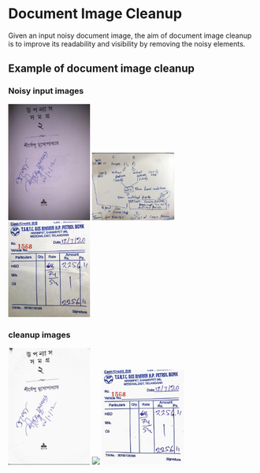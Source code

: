 # Document Image Cleanup
Given an input noisy document image, the aim of document image cleanup is to improve its readability and visibility by removing the noisy elements.

## Example of document image cleanup

### Noisy input images

<img src="./light_weight_document_cleanup_ICDAR2021/sample_input_output/book_org.jpg" width="33%"> </img>
<img src="./light_weight_document_cleanup_ICDAR2021/sample_input_output/writing_org.jpg" width="33%"> </img>
<img src="./light_weight_document_cleanup_ICDAR2021/sample_input_output/bill_org.jpg" width="33%"> </img>

### cleanup images

<img src="./light_weight_document_cleanup_ICDAR2021/sample_input_output/book_dnn.jpg" width="33%"> </img>
<img src="./light_weight_document_cleanup_ICDAR2021/sample_input_output/pwriting_dnn.jpg" width="33%"> </img>
<img src="./light_weight_document_cleanup_ICDAR2021/sample_input_output/bill_dnn.jpg" width="33%"> </img>

